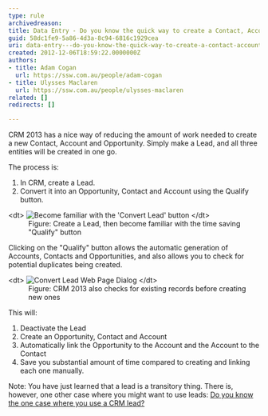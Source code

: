 ```yaml
---
type: rule
archivedreason: 
title: Data Entry - Do you know the quick way to create a Contact, Account, and Opportunity in one go?
guid: 58dc1fe9-5a86-4d3a-8c94-6816c1929cea
uri: data-entry---do-you-know-the-quick-way-to-create-a-contact-account-and-opportunity-in-one-go
created: 2012-12-06T18:59:22.0000000Z
authors:
- title: Adam Cogan
  url: https://ssw.com.au/people/adam-cogan
- title: Ulysses Maclaren
  url: https://ssw.com.au/people/ulysses-maclaren
related: []
redirects: []

---
```


CRM 2013 has a nice way of reducing the amount of work needed to create a new Contact, Account and Opportunity. Simply make a Lead, and all three entities will be created in one go.

The process is:

<!--endintro-->

1. In CRM, create a Lead.
2. Convert it into an Opportunity, Contact and Account using the Qualify button.

<dl class="image">&lt;dt&gt;
         <img alt="Become familiar with the 'Convert Lead' button" src="CRM_ConvertLead.jpg">
      &lt;/dt&gt;<dd>Figure: Create a Lead, then become familiar with the time saving "Qualify" button<br></dd></dl>
Clicking on the "Qualify" button allows the automatic generation of Accounts, Contacts and Opportunities, and also allows you to check for potential duplicates being created.
<dl class="image">&lt;dt&gt;
         <img alt="Convert Lead Web Page Dialog" src="CRM_ConvertLeadDialg.jpg">
      &lt;/dt&gt;<dd>Figure: CRM 2013 also checks for existing records before creating new ones</dd></dl>
This will:

1. Deactivate the Lead
2. Create an Opportunity, Contact and Account
3. Automatically link the Opportunity to the Account and the Account to the Contact
4. Save you substantial amount of time compared to creating and linking each one manually.





Note: You have just learned that a lead is a transitory thing. There is, however, one other case where you might want to use leads: [Do you know the one case where you use a CRM lead?](/Pages/The-one-case-where-you-use-a-CRM-lead.aspx)
